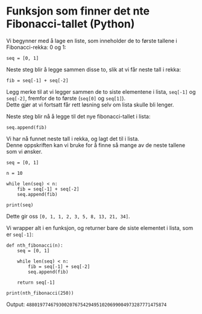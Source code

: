 # Funksjon som finner det nte Fibonacci-tallet (Python)

Vi begynner med å lage en liste, som inneholder de to første tallene i Fibonacci-rekka: 0 og 1:

`seq = [0, 1]`

Neste steg blir å legge sammen disse to, slik at vi får neste tall i rekka:  

`fib = seq[-1] + seq[-2]`

Legg merke til at vi legger sammen de to siste elementene i lista, `seq[-1]` og `seq[-2]`, fremfor de to første (`seq[0]` og `seq[1]`).  
Dette gjør at vi fortsatt får rett løsning selv om lista skulle bli lenger.  

Neste steg blir nå å legge til det nye fibonacci-tallet i lista:  

`seq.append(fib)`  

Vi har nå funnet neste tall i rekka, og lagt det til i lista.  
Denne oppskriften kan vi bruke for å finne så mange av de neste tallene som vi ønsker.  

```
seq = [0, 1]

n = 10

while len(seq) < n:
    fib = seq[-1] + seq[-2]
    seq.append(fib)

print(seq)
```

Dette gir oss `[0, 1, 1, 2, 3, 5, 8, 13, 21, 34]`.

Vi wrapper alt i en funksjon, og returner bare de siste elementet i lista, som er `seq[-1]`:  

```
def nth_fibonacci(n):
    seq = [0, 1]

    while len(seq) < n:
        fib = seq[-1] + seq[-2]
        seq.append(fib)

    return seq[-1]

print(nth_fibonacci(250))
```

Output: `4880197746793002076754294951020699004973287771475874`
